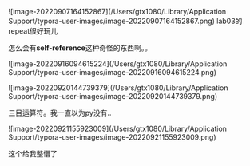 ![image-20220907164152867](/Users/gtx1080/Library/Application Support/typora-user-images/image-20220907164152867.png)
lab03的repeat很好玩儿

怎么会有**self-reference**这种奇怪的东西啊。。

![image-20220916094615224](/Users/gtx1080/Library/Application Support/typora-user-images/image-20220916094615224.png)



![image-20220920144739379](/Users/gtx1080/Library/Application Support/typora-user-images/image-20220920144739379.png)

三目运算符。我一直以为py没有..

![image-20220921155923009](/Users/gtx1080/Library/Application Support/typora-user-images/image-20220921155923009.png)

这个给我整懵了








